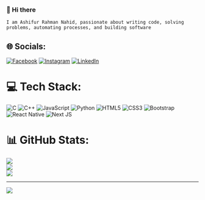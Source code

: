 ### 👋 Hi there 

```
I am Ashifur Rahman Nahid, passionate about writing code, solving problems, automating processes, and building software
```

## 🌐 Socials:
[![Facebook](https://img.shields.io/badge/Facebook-%231877F2.svg?logo=Facebook&logoColor=white)](https://facebook.com/ashifurnahid) [![Instagram](https://img.shields.io/badge/Instagram-%23E4405F.svg?logo=Instagram&logoColor=white)](https://instagram.com/ashifurnahid) [![LinkedIn](https://img.shields.io/badge/LinkedIn-%230077B5.svg?logo=linkedin&logoColor=white)](https://linkedin.com/in/ashifurnahid) 

# 💻 Tech Stack:
 ![C](https://img.shields.io/badge/c-%2300599C.svg?style=for-the-badge&logo=c&logoColor=white) ![C++](https://img.shields.io/badge/c++-%2300599C.svg?style=for-the-badge&logo=c%2B%2B&logoColor=white) ![JavaScript](https://img.shields.io/badge/javascript-%23323330.svg?style=for-the-badge&logo=javascript&logoColor=%23F7DF1E) ![Python](https://img.shields.io/badge/python-3670A0?style=for-the-badge&logo=python&logoColor=ffdd54) ![HTML5](https://img.shields.io/badge/html5-%23E34F26.svg?style=for-the-badge&logo=html5&logoColor=white) ![CSS3](https://img.shields.io/badge/css3-%231572B6.svg?style=for-the-badge&logo=css3&logoColor=white) ![Bootstrap](https://img.shields.io/badge/bootstrap-%238511FA.svg?style=for-the-badge&logo=bootstrap&logoColor=white) ![React Native](https://img.shields.io/badge/react_native-%2320232a.svg?style=for-the-badge&logo=react&logoColor=%2361DAFB) ![Next JS](https://img.shields.io/badge/Next-black?style=for-the-badge&logo=next.js&logoColor=white) 
# 📊 GitHub Stats:
![](https://github-readme-stats.vercel.app/api?username=AshifurNahid&theme=gruvbox&hide_border=false&include_all_commits=false&count_private=false)<br/>
![](https://github-readme-streak-stats.herokuapp.com/?user=AshifurNahid&theme=gruvbox&hide_border=false)<br/>
![](https://github-readme-stats.vercel.app/api/top-langs/?username=AshifurNahid&theme=gruvbox&hide_border=false&include_all_commits=false&count_private=false&layout=compact)

---
[![](https://visitcount.itsvg.in/api?id=AshifurNahid&label=Profile%20Views&color=4&icon=0&pretty=false)](https://visitcount.itsvg.in)
<!-- Proudly created with GPRM ( https://gprm.itsvg.in ) -->

